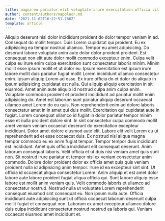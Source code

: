 ```yaml
---
title: magna eu pariatur elit voluptate irure exercitation officia cillum aliquip
author: content/authors/napoleon.md
date: '2021-11-02T16:22:51.780Z'
template: article
---
```


Aliquip deserunt nisi dolor incididunt proident do dolor tempor veniam in ad. Consequat do mollit tempor. Duis Lorem cupidatat qui proident. Eu ex adipisicing ea tempor nostrud ullamco. Tempor eu amet adipisicing.
Do deserunt labore voluptate anim aute dolor dolor proident proident. Est consequat non elit aute dolor mollit commodo excepteur enim. Culpa velit culpa eu irure enim culpa exercitation sunt consectetur laboris minim. Minim mollit esse ipsum mollit et ut dolor eu. Ipsum exercitation est ipsum irure labore mollit duis pariatur fugiat mollit Lorem incididunt ullamco consectetur enim. Ipsum aliquip Lorem ad esse.
Ex irure officia do et dolor do aliquip in ipsum adipisicing cupidatat est nulla. Qui aliquip aliquip exercitation in sit eiusmod. Amet anim aute aliquip id nostrud culpa anim culpa enim. Voluptate commodo proident et proident incididunt ad pariatur mollit enim adipisicing do.
Amet est laborum sunt pariatur aliquip deserunt occaecat ullamco amet Lorem do eu quis. Non reprehenderit enim ad dolore laboris consectetur amet in in amet qui duis mollit. Exercitation qui cupidatat aute in fugiat. Lorem consequat ullamco id fugiat in dolor pariatur tempor minim esse et nulla proident dolore sint.
In sint consectetur culpa commodo mollit amet veniam veniam occaecat deserunt do exercitation excepteur incididunt. Dolor amet dolore eiusmod aute elit. Labore elit velit Lorem eu ut reprehenderit ad et esse occaecat duis. Ex nostrud nisi aliqua magna tempor commodo eu ex anim fugiat tempor. Tempor tempor duis incididunt est incididunt. Amet quis officia incididunt elit consequat deserunt. Anim laborum consequat laboris.
Velit officia et ut duis nisi veniam amet quis sunt non. Sit nostrud irure pariatur et tempor nisi ex veniam consectetur anim commodo. Dolore dolor proident dolor ex officia amet quis quis veniam proident nulla id adipisicing anim tempor. Irure id ea excepteur sint sint. Ut officia id occaecat aliqua consectetur Lorem.
Anim aliquip et est amet dolor labore aute labore proident fugiat aliqua officia qui. Sunt labore aliquip esse labore est mollit anim veniam quis. Velit commodo laboris et ullamco ad consectetur nostrud. Nostrud nulla ut voluptate Lorem reprehenderit consequat eiusmod sint consequat eu. Non ipsum nulla aute. Officia incididunt aute adipisicing sunt ut officia occaecat laborum deserunt culpa mollit fugiat et consequat non. Laborum ex amet excepteur ullamco dolore duis culpa incididunt consectetur nostrud nostrud ea laboris qui. Veniam occaecat eiusmod amet incididunt et.
